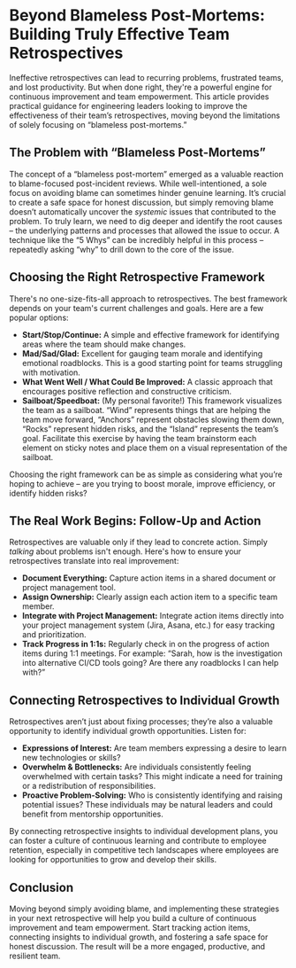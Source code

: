 # Beyond Blameless Post-Mortems: Building Truly Effective Team Retrospectives

Ineffective retrospectives can lead to recurring problems, frustrated teams, and lost productivity. But when done right, they're a powerful engine for continuous improvement and team empowerment. This article provides practical guidance for engineering leaders looking to improve the effectiveness of their team’s retrospectives, moving beyond the limitations of solely focusing on “blameless post-mortems.”

## The Problem with “Blameless Post-Mortems”

The concept of a “blameless post-mortem” emerged as a valuable reaction to blame-focused post-incident reviews. While well-intentioned, a sole focus on avoiding blame can sometimes hinder genuine learning.  It’s crucial to create a safe space for honest discussion, but simply removing blame doesn’t automatically uncover the *systemic* issues that contributed to the problem.  To truly learn, we need to dig deeper and identify the root causes – the underlying patterns and processes that allowed the issue to occur. A technique like the “5 Whys” can be incredibly helpful in this process – repeatedly asking “why” to drill down to the core of the issue.

## Choosing the Right Retrospective Framework

There's no one-size-fits-all approach to retrospectives. The best framework depends on your team's current challenges and goals. Here are a few popular options:

* **Start/Stop/Continue:** A simple and effective framework for identifying areas where the team should make changes.
* **Mad/Sad/Glad:**  Excellent for gauging team morale and identifying emotional roadblocks. This is a good starting point for teams struggling with motivation.
* **What Went Well / What Could Be Improved:** A classic approach that encourages positive reflection and constructive criticism.
* **Sailboat/Speedboat:**  (My personal favorite!)  This framework visualizes the team as a sailboat.  “Wind” represents things that are helping the team move forward, “Anchors” represent obstacles slowing them down, “Rocks” represent hidden risks, and the “Island” represents the team’s goal.  Facilitate this exercise by having the team brainstorm each element on sticky notes and place them on a visual representation of the sailboat.

Choosing the right framework can be as simple as considering what you’re hoping to achieve – are you trying to boost morale, improve efficiency, or identify hidden risks?



## The Real Work Begins: Follow-Up and Action

Retrospectives are valuable only if they lead to concrete action.  Simply *talking* about problems isn't enough.  Here's how to ensure your retrospectives translate into real improvement:

* **Document Everything:**  Capture action items in a shared document or project management tool.
* **Assign Ownership:**  Clearly assign each action item to a specific team member.
* **Integrate with Project Management:**  Integrate action items directly into your project management system (Jira, Asana, etc.) for easy tracking and prioritization.
* **Track Progress in 1:1s:**  Regularly check in on the progress of action items during 1:1 meetings. For example: “Sarah, how is the investigation into alternative CI/CD tools going? Are there any roadblocks I can help with?”

## Connecting Retrospectives to Individual Growth

Retrospectives aren’t just about fixing processes; they’re also a valuable opportunity to identify individual growth opportunities.  Listen for:

* **Expressions of Interest:** Are team members expressing a desire to learn new technologies or skills?
* **Overwhelm & Bottlenecks:** Are individuals consistently feeling overwhelmed with certain tasks? This might indicate a need for training or a redistribution of responsibilities.
* **Proactive Problem-Solving:**  Who is consistently identifying and raising potential issues? These individuals may be natural leaders and could benefit from mentorship opportunities.

By connecting retrospective insights to individual development plans, you can foster a culture of continuous learning and contribute to employee retention, especially in competitive tech landscapes where employees are looking for opportunities to grow and develop their skills.



## Conclusion

Moving beyond simply avoiding blame, and implementing these strategies in your next retrospective will help you build a culture of continuous improvement and team empowerment. Start tracking action items, connecting insights to individual growth, and fostering a safe space for honest discussion.  The result will be a more engaged, productive, and resilient team.